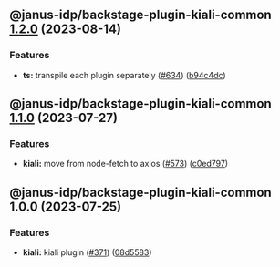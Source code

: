 ## @janus-idp/backstage-plugin-kiali-common [1.2.0](https://github.com/janus-idp/backstage-plugins/compare/@janus-idp/backstage-plugin-kiali-common@1.1.0...@janus-idp/backstage-plugin-kiali-common@1.2.0) (2023-08-14)


### Features

* **ts:** transpile each plugin separately ([#634](https://github.com/janus-idp/backstage-plugins/issues/634)) ([b94c4dc](https://github.com/janus-idp/backstage-plugins/commit/b94c4dc50ada328e5ce1bed5fb7c76f64607e1ee))

## @janus-idp/backstage-plugin-kiali-common [1.1.0](https://github.com/janus-idp/backstage-plugins/compare/@janus-idp/backstage-plugin-kiali-common@1.0.0...@janus-idp/backstage-plugin-kiali-common@1.1.0) (2023-07-27)


### Features

* **kiali:** move from node-fetch to axios ([#573](https://github.com/janus-idp/backstage-plugins/issues/573)) ([c0ed797](https://github.com/janus-idp/backstage-plugins/commit/c0ed7972ef8fa143d51b590ca5f874900e5d8bef))

## @janus-idp/backstage-plugin-kiali-common 1.0.0 (2023-07-25)


### Features

* **kiali:** kiali plugin ([#371](https://github.com/janus-idp/backstage-plugins/issues/371)) ([08d5583](https://github.com/janus-idp/backstage-plugins/commit/08d5583f839a8233d7b08a7ec1eb043bf4978e91))
